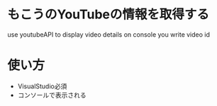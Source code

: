 # もこうのYouTubeの情報を取得する
use youtubeAPI to display video details on console you write video id

# 使い方
* VisualStudio必須
* コンソールで表示される
